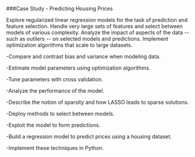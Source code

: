 ###Case Study - Predicting Housing Prices

Explore regularized linear regression models for the task of prediction and feature selection. Handle very large sets of features and select between models of various complexity. Analyze the impact of aspects of the data -- such as outliers -- on selected models and predictions. Implement optimization algorithms that scale to large datasets.

   -Compare and contrast bias and variance when modeling data.
   
   -Estimate model parameters using optimization algorithms.
   
   -Tune parameters with cross validation.
   
   -Analyze the performance of the model.
   
   -Describe the notion of sparsity and how LASSO leads to sparse solutions.
   
   -Deploy methods to select between models.
   
   -Exploit the model to form predictions. 
   
   -Build a regression model to predict prices using a housing dataset.
   
   -Implement these techniques in Python.
